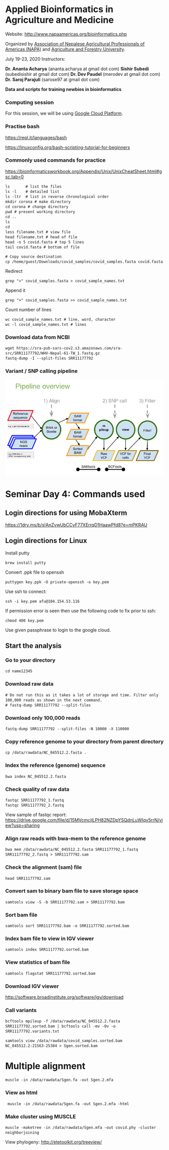 # Applied Bioinformatics in Agriculture and Medicine

Website: http://www.napaamericas.org/bioinformatics.php

Organized by [Association of Nepalese Agricultural Professionals of Americas (NAPA)](http://www.napaamericas.org) and [Agriculture and Forestry University](http://afu.edu.np/).

July 19-23, 2020
Instructors: 

**Dr. Ananta Acharya** (ananta.acharya at gmail dot com)
**Sishir Subedi** (subedisishir at gmail dot com)
**Dr. Dev Paudel** (merodev at gmail dot com)
**Dr. Saroj Parajuli** (sarose97 at gmail dot com)

**Data and scripts for training newbies in bioinformatics**

### Computing session
For this session, we will be using [Google Cloud Platform](https://cloud.google.com/).

### Practise bash
https://repl.it/languages/bash

https://linuxconfig.org/bash-scripting-tutorial-for-beginners

### Commonly used commands for practice
https://bioinformaticsworkbook.org/Appendix/Unix/UnixCheatSheet.html#gsc.tab=0

```
ls       # list the files
ls -l    # detailed list
ls -ltr  # list in reverse chronological order
mkdir corona # make directory
cd corona # change directory
pwd # present working directory
cd ..
ls
cd
less filename.txt # view file
head filename.txt # head of file
head -n 5 covid.fasta # top 5 lines
tail covid.fasta # bottom of file
```

```
# Copy source destination
cp /home/guest/Downloads/covid_samples/covid_samples.fasta covid.fasta
```

Redirect
```
grep ">" covid_samples.fasta > covid_sample_names.txt
```
Append it

```
grep ">" covid_samples.fasta >> covid_sample_names.txt
```
Count number of lines

```
wc covid_sample_names.txt # line, word, character
wc -l covid_sample_names.txt # lines
```

### Download data from NCBI

```
wget https://sra-pub-sars-cov2.s3.amazonaws.com/sra-src/SRR11177792/WHV-Nepal-61-TW_1.fastq.gz
fastq-dump -I --split-files SRR11177792
```
### Variant / SNP calling pipeline
![SNP calling pipeline](https://github.com/dpaudel/NepalBioinformatics/blob/master/snp_calling_pipeline.PNG?raw=true)

# Seminar Day 4: Commands used

## Login directions for using MobaXterm
https://1drv.ms/b/s!AnZvwUbCCvF77XErrqD1HaawPfd8?e=mPKRAU

## Login directions for Linux

Install putty

```
brew install putty
```
Convert .ppk file to openssh

```
puttygen key.ppk -O private-openssh -o key.pem
```
Use ssh to connect:

```
ssh -i key.pem afu@104.154.53.116
```
If permission error is seen then use the following code to fix prior to ssh:

```
chmod 400 key.pem
```

Use given passphrase to login to the google cloud.

## Start the analysis

### Go to your directory

```
cd name12345
```

### Download raw data

```
# Do not run this as it takes a lot of storage and time. Filter only 100,000 reads as shown in the next command.
# fastq-dump SRR11177792 --split-files
```
### Download only 100,000 reads

```
fastq-dump SRR11177792 --split-files -N 10000 -X 110000
```
### Copy reference genome to your directory from parent directory

```
cp /data/rawdata/NC_045512.2.fasta .
```
### Index the reference (genome) sequence

```
bwa index NC_045512.2.fasta
```
### Check quality of raw data

```
fastqc SRR11177792_1.fastq
fastqc SRR11177792_2.fastq 
```
View sample of fastqc report: https://drive.google.com/file/d/15MVcmcjlLPH82NZDpYSQdnLuWIqy5rrN/view?usp=sharing

### Align raw reads with bwa-mem to the reference genome

```
bwa mem /data/rawdata/NC_045512.2.fasta SRR11177792_1.fastq SRR11177792_2.fastq > SRR11177792.sam
```

### Check the alignment (sam) file

```
head SRR11177792.sam
```
### Convert sam to binary bam file to save storage space

```
samtools view -S -b SRR11177792.sam > SRR11177792.bam
```

### Sort bam file
```
samtools sort SRR11177792.bam -o SRR11177792.sorted.bam
```
### Index bam file to view in IGV viewer

```
samtools index SRR11177792.sorted.bam
```
### View statistics of bam file

```
samtools flagstat SRR11177792.sorted.bam
```

### Download IGV viewer

http://software.broadinstitute.org/software/igv/download

### Call variants

```
bcftools mpileup -f /data/rawdata/NC_045512.2.fasta SRR11177792.sorted.bam | bcftools call -mv -Ov -o SRR11177792.variants.txt
```

```
samtools view /data/rawdata/covid_samples.sorted.bam NC_045512.2:21563-25384 > Sgen.sorted.bam
```

# Multiple alignment

```
muscle -in /data/rawdata/Sgen.fa -out Sgen.2.mfa
```
### View as html

```
 muscle -in /data/rawdata/Sgen.fa -out Sgen.2.mfa -html
 ```
 ### Make cluster using MUSCLE
 
 ```
 muscle -maketree -in /data/rawdata/Sgen.mfa -out covid.phy -cluster neighborjoining
 ```
 
 View phylogeny: http://etetoolkit.org/treeview/
 
